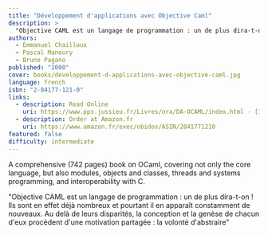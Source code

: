 ```yaml
---
title: "Développement d'applications avec Objective Caml"
description: >
  "Objective CAML est un langage de programmation : un de plus dira-t-on ! Ils sont en effet déjà nombreux et pourtant il en apparaît constamment de nouveaux. Au delà de leurs disparités, la conception et la genèse de chacun d'eux procèdent d'une motivation partagée : la volonté d'abstraire"
authors:
  - Emmanuel Chailloux
  - Pascal Manoury
  - Bruno Pagano
published: "2000"
cover: books/developpement-d-applications-avec-objective-caml.jpg
language: french
isbn: "2-84177-121-0"
links:
  - description: Read Online
    uri: https://www.pps.jussieu.fr/Livres/ora/DA-OCAML/index.html - [1 Client error: SSL peer certificate or SSH remote key was not OK]
  - description: Order at Amazon.fr
    uri: https://www.amazon.fr/exec/obidos/ASIN/2841771210
featured: false
difficulty: intermediate
---
```


A comprehensive (742 pages) book on OCaml, covering not only the core
language, but also modules, objects and classes, threads and systems
programming, and interoperability with C.

"Objective CAML est un langage de programmation : un de plus dira-t-on ! Ils sont en effet déjà nombreux et pourtant il en apparaît constamment de nouveaux. Au delà de leurs disparités, la conception et la genèse de chacun d'eux procèdent d'une motivation partagée : la volonté d'abstraire"
